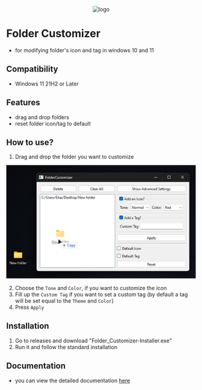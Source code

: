 <p align="center" width="100%">
<img src="./src/Icons/Program icon.ico" alt="logo" height="50" width="50"/>
</p>

# Folder Customizer

- for modifying folder's icon and tag in windows 10 and 11

## Compatibility

- Windows 11 21H2 or Later

## Features

- drag and drop folders
- reset folder icon/tag to default

## How to use?
1. Drag and drop the folder you want to customize

<img src="./docs/drag-and-drop.png">

2. Choose the `Tone` and `Color`, if you want to customize the icon
3. Fill up the `Custom Tag` if you want to set a custom tag (by default a tag will be set equal to the `Theme` and `Color`)
4. Press `Apply`

## Installation
1. Go to releases and download "Folder_Customizer-Installer.exe"
2. Run it and follow the standard installation

## Documentation
- you can view the detailed documentation <a href="./docs/docs.md">here</a>
